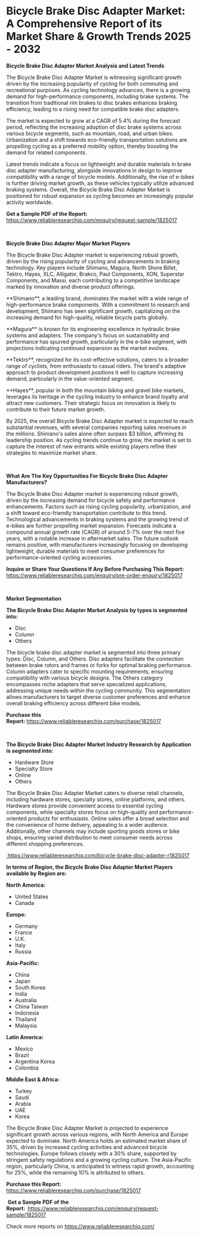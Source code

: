 <p><h1>Bicycle Brake Disc Adapter Market: A Comprehensive Report of its Market Share & Growth Trends 2025 - 2032</h1></p><p><strong>Bicycle Brake Disc Adapter Market Analysis and Latest Trends</strong></p>
<p><p>The Bicycle Brake Disc Adapter Market is witnessing significant growth driven by the increasing popularity of cycling for both commuting and recreational purposes. As cycling technology advances, there is a growing demand for high-performance components, including brake systems. The transition from traditional rim brakes to disc brakes enhances braking efficiency, leading to a rising need for compatible brake disc adapters.</p><p>The market is expected to grow at a CAGR of 5.4% during the forecast period, reflecting the increasing adoption of disc brake systems across various bicycle segments, such as mountain, road, and urban bikes. Urbanization and a shift towards eco-friendly transportation solutions are propelling cycling as a preferred mobility option, thereby boosting the demand for related components.</p><p>Latest trends indicate a focus on lightweight and durable materials in brake disc adapter manufacturing, alongside innovations in design to improve compatibility with a range of bicycle models. Additionally, the rise of e-bikes is further driving market growth, as these vehicles typically utilize advanced braking systems. Overall, the Bicycle Brake Disc Adapter Market is positioned for robust expansion as cycling becomes an increasingly popular activity worldwide.</p></p>
<p><strong>Get a Sample PDF of the Report:&nbsp;</strong> <a href="https://www.reliableresearchiq.com/enquiry/request-sample/1825017?utm_campaign=2458&utm_medium=2&utm_source=Github&utm_content=ia&utm_term=12042025&utm_id=bicycle-brake-disc-adapter">https://www.reliableresearchiq.com/enquiry/request-sample/1825017</a></p>
<p>&nbsp;</p>
<p><strong>Bicycle Brake Disc Adapter Major Market Players</strong></p>
<p><p>The Bicycle Brake Disc Adapter market is experiencing robust growth, driven by the rising popularity of cycling and advancements in braking technology. Key players include Shimano, Magura, North Shore Billet, Tektro, Hayes, XLC, Alligator, Brakco, Paul Components, XON, Superstar Components, and Massi, each contributing to a competitive landscape marked by innovation and diverse product offerings.</p><p>**Shimano**, a leading brand, dominates the market with a wide range of high-performance brake components. With a commitment to research and development, Shimano has seen significant growth, capitalizing on the increasing demand for high-quality, reliable bicycle parts globally.</p><p>**Magura** is known for its engineering excellence in hydraulic brake systems and adapters. The company's focus on sustainability and performance has spurred growth, particularly in the e-bike segment, with projections indicating continued expansion as the market evolves.</p><p>**Tektro**, recognized for its cost-effective solutions, caters to a broader range of cyclists, from enthusiasts to casual riders. The brand's adaptive approach to product development positions it well to capture increasing demand, particularly in the value-oriented segment.</p><p>**Hayes**, popular in both the mountain biking and gravel bike markets, leverages its heritage in the cycling industry to enhance brand loyalty and attract new customers. Their strategic focus on innovation is likely to contribute to their future market growth.</p><p>By 2025, the overall Bicycle Brake Disc Adapter market is expected to reach substantial revenues, with several companies reporting sales revenues in the millions. Shimano's sales alone often surpass $3 billion, affirming its leadership position. As cycling trends continue to grow, the market is set to capture the interest of new entrants while existing players refine their strategies to maximize market share.</p></p>
<p>&nbsp;</p>
<p><strong>What Are The Key Opportunities For Bicycle Brake Disc Adapter Manufacturers?</strong></p>
<p><p>The Bicycle Brake Disc Adapter market is experiencing robust growth, driven by the increasing demand for bicycle safety and performance enhancements. Factors such as rising cycling popularity, urbanization, and a shift toward eco-friendly transportation contribute to this trend. Technological advancements in braking systems and the growing trend of e-bikes are further propelling market expansion. Forecasts indicate a compound annual growth rate (CAGR) of around 5-7% over the next five years, with a notable increase in aftermarket sales. The future outlook remains positive, with manufacturers increasingly focusing on developing lightweight, durable materials to meet consumer preferences for performance-oriented cycling accessories.</p></p>
<p><strong>Inquire or Share Your Questions If Any Before Purchasing This Report:</strong> <a href="https://www.reliableresearchiq.com/enquiry/pre-order-enquiry/1825017?utm_campaign=2458&utm_medium=2&utm_source=Github&utm_content=ia&utm_term=12042025&utm_id=bicycle-brake-disc-adapter">https://www.reliableresearchiq.com/enquiry/pre-order-enquiry/1825017</a></p>
<p>&nbsp;</p>
<p><strong>Market Segmentation</strong></p>
<p><strong>The Bicycle Brake Disc Adapter Market Analysis by types is segmented into:</strong></p>
<p><ul><li>Disc</li><li>Column</li><li>Others</li></ul></p>
<p><p>The bicycle brake disc adapter market is segmented into three primary types: Disc, Column, and Others. Disc adapters facilitate the connection between brake rotors and frames or forks for optimal braking performance. Column adapters cater to specific mounting requirements, ensuring compatibility with various bicycle designs. The Others category encompasses niche adapters that serve specialized applications, addressing unique needs within the cycling community. This segmentation allows manufacturers to target diverse customer preferences and enhance overall braking efficiency across different bike models.</p></p>
<p><strong>Purchase this Report:&nbsp;</strong><a href="https://www.reliableresearchiq.com/purchase/1825017?utm_campaign=2458&utm_medium=2&utm_source=Github&utm_content=ia&utm_term=12042025&utm_id=bicycle-brake-disc-adapter">https://www.reliableresearchiq.com/purchase/1825017</a></p>
<p>&nbsp;</p>
<p><strong>The Bicycle Brake Disc Adapter Market Industry Research by Application is segmented into:</strong></p>
<p><ul><li>Hardware Store</li><li>Specialty Store</li><li>Online</li><li>Others</li></ul></p>
<p><p>The Bicycle Brake Disc Adapter Market caters to diverse retail channels, including hardware stores, specialty stores, online platforms, and others. Hardware stores provide convenient access to essential cycling components, while specialty stores focus on high-quality and performance-oriented products for enthusiasts. Online sales offer a broad selection and the convenience of home delivery, appealing to a wider audience. Additionally, other channels may include sporting goods stores or bike shops, ensuring varied distribution to meet consumer needs across different shopping preferences.</p></p>
<p><a href="https://www.reliableresearchiq.com/bicycle-brake-disc-adapter-r1825017?utm_campaign=2458&utm_medium=2&utm_source=Github&utm_content=ia&utm_term=12042025&utm_id=bicycle-brake-disc-adapter">&nbsp;https://www.reliableresearchiq.com/bicycle-brake-disc-adapter-r1825017</a></p>
<p><strong>In terms of Region, the Bicycle Brake Disc Adapter Market Players available by Region are:</strong></p>
<p>
    <p> <strong> North America: </strong>
        <ul>
            <li>United States</li>
            <li>Canada</li>
        </ul>
        </p> 
    <p> <strong> Europe: </strong>
        <ul>
            <li>Germany</li>
            <li>France</li>
            <li>U.K.</li>
            <li>Italy</li>
            <li>Russia</li>
        </ul>
        </p> 
    <p> <strong> Asia-Pacific: </strong>
        <ul>
            <li>China</li>
            <li>Japan</li>
            <li>South Korea</li>
            <li>India</li>
            <li>Australia</li>
            <li>China Taiwan</li>
            <li>Indonesia</li>
            <li>Thailand</li>
            <li>Malaysia</li>
        </ul>
        </p> 
    <p> <strong> Latin America: </strong>
        <ul>
            <li>Mexico</li>
            <li>Brazil</li>
            <li>Argentina Korea</li>
            <li>Colombia</li>
        </ul>
        </p> 
    <p> <strong> Middle East & Africa: </strong>
        <ul>
            <li>Turkey</li>
            <li>Saudi</li>
            <li>Arabia</li>
            <li>UAE</li>
            <li>Korea</li>
        </ul>
    </p>
    </p>
<p><p>The Bicycle Brake Disc Adapter Market is projected to experience significant growth across various regions, with North America and Europe expected to dominate. North America holds an estimated market share of 35%, driven by increased cycling activities and advanced bicycle technologies. Europe follows closely with a 30% share, supported by stringent safety regulations and a growing cycling culture. The Asia-Pacific region, particularly China, is anticipated to witness rapid growth, accounting for 25%, while the remaining 10% is attributed to others.</p></p>
<p><strong>Purchase this Report: </strong><a href="https://www.reliableresearchiq.com/purchase/1825017?utm_campaign=2458&utm_medium=2&utm_source=Github&utm_content=ia&utm_term=12042025&utm_id=bicycle-brake-disc-adapter">https://www.reliableresearchiq.com/purchase/1825017</a></p>
<p>&nbsp;<strong>Get a Sample PDF of the Report:&nbsp;&nbsp;</strong><a href="https://www.reliableresearchiq.com/enquiry/request-sample/1825017?utm_campaign=2458&utm_medium=2&utm_source=Github&utm_content=ia&utm_term=12042025&utm_id=bicycle-brake-disc-adapter">https://www.reliableresearchiq.com/enquiry/request-sample/1825017</a></p>
<p><strong></strong></p>
<p>Check more reports on <a href="https://www.reliableresearchiq.com/?utm_campaign=2458&utm_medium=2&utm_source=Github&utm_content=ia&utm_term=12042025&utm_id=bicycle-brake-disc-adapter">https://www.reliableresearchiq.com/</a></p>